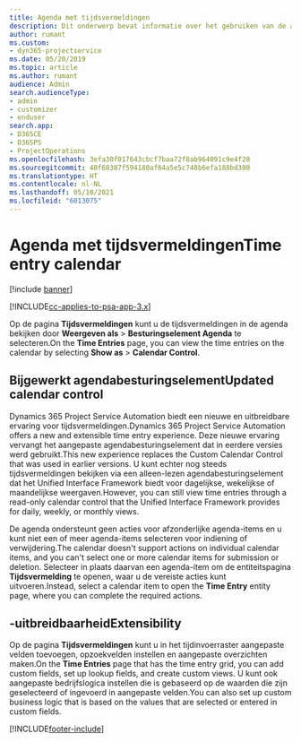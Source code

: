 ```yaml
---
title: Agenda met tijdsvermeldingen
description: Dit onderwerp bevat informatie over het gebruiken van de agenda met tijdsvermeldingen.
author: rumant
ms.custom:
- dyn365-projectservice
ms.date: 05/20/2019
ms.topic: article
ms.author: rumant
audience: Admin
search.audienceType:
- admin
- customizer
- enduser
search.app:
- D365CE
- D365PS
- ProjectOperations
ms.openlocfilehash: 3efa30f017643cbcf7baa72f8ab964091c9e4f28
ms.sourcegitcommit: 40f68387f594180af64a5e5c748b6efa188bd300
ms.translationtype: HT
ms.contentlocale: nl-NL
ms.lasthandoff: 05/10/2021
ms.locfileid: "6013075"
---
```

# <a name="time-entry-calendar"></a><span data-ttu-id="a0b54-103">Agenda met tijdsvermeldingen</span><span class="sxs-lookup"><span data-stu-id="a0b54-103">Time entry calendar</span></span>

[!include [banner](../includes/psa-now-project-operations.md)]

[!INCLUDE[cc-applies-to-psa-app-3.x](../includes/cc-applies-to-psa-app-3x.md)]

<span data-ttu-id="a0b54-104">Op de pagina **Tijdsvermeldingen** kunt u de tijdsvermeldingen in de agenda bekijken door **Weergeven als** \> **Besturingselement Agenda** te selecteren.</span><span class="sxs-lookup"><span data-stu-id="a0b54-104">On the **Time Entries** page, you can view the time entries on the calendar by selecting **Show as** \> **Calendar Control**.</span></span>

## <a name="updated-calendar-control"></a><span data-ttu-id="a0b54-105">Bijgewerkt agendabesturingselement</span><span class="sxs-lookup"><span data-stu-id="a0b54-105">Updated calendar control</span></span>

<span data-ttu-id="a0b54-106">Dynamics 365 Project Service Automation biedt een nieuwe en uitbreidbare ervaring voor tijdsvermeldingen.</span><span class="sxs-lookup"><span data-stu-id="a0b54-106">Dynamics 365 Project Service Automation offers a new and extensible time entry experience.</span></span> <span data-ttu-id="a0b54-107">Deze nieuwe ervaring vervangt het aangepaste agendabesturingselement dat in eerdere versies werd gebruikt.</span><span class="sxs-lookup"><span data-stu-id="a0b54-107">This new experience replaces the Custom Calendar Control that was used in earlier versions.</span></span> <span data-ttu-id="a0b54-108">U kunt echter nog steeds tijdsvermeldingen bekijken via een alleen-lezen agendabesturingselement dat het Unified Interface Framework biedt voor dagelijkse, wekelijkse of maandelijkse weergaven.</span><span class="sxs-lookup"><span data-stu-id="a0b54-108">However, you can still view time entries through a read-only calendar control that the Unified Interface Framework provides for daily, weekly, or monthly views.</span></span>

<span data-ttu-id="a0b54-109">De agenda ondersteunt geen acties voor afzonderlijke agenda-items en u kunt niet een of meer agenda-items selecteren voor indiening of verwijdering.</span><span class="sxs-lookup"><span data-stu-id="a0b54-109">The calendar doesn't support actions on individual calendar items, and you can't select one or more calendar items for submission or deletion.</span></span> <span data-ttu-id="a0b54-110">Selecteer in plaats daarvan een agenda-item om de entiteitspagina **Tijdsvermelding** te openen, waar u de vereiste acties kunt uitvoeren.</span><span class="sxs-lookup"><span data-stu-id="a0b54-110">Instead, select a calendar item to open the **Time Entry** entity page, where you can complete the required actions.</span></span>

## <a name="extensibility"></a><span data-ttu-id="a0b54-111">-uitbreidbaarheid</span><span class="sxs-lookup"><span data-stu-id="a0b54-111">Extensibility</span></span>

<span data-ttu-id="a0b54-112">Op de pagina **Tijdsvermeldingen** kunt u in het tijdinvoerraster aangepaste velden toevoegen, opzoekvelden instellen en aangepaste overzichten maken.</span><span class="sxs-lookup"><span data-stu-id="a0b54-112">On the **Time Entries** page that has the time entry grid, you can add custom fields, set up lookup fields, and create custom views.</span></span> <span data-ttu-id="a0b54-113">U kunt ook aangepaste bedrijfslogica instellen die is gebaseerd op de waarden die zijn geselecteerd of ingevoerd in aangepaste velden.</span><span class="sxs-lookup"><span data-stu-id="a0b54-113">You can also set up custom business logic that is based on the values that are selected or entered in custom fields.</span></span>


[!INCLUDE[footer-include](../includes/footer-banner.md)]